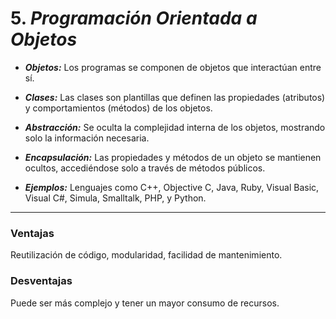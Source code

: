 # 5. *Programación Orientada a Objetos*

- ***Objetos:*** Los programas se componen de objetos que interactúan entre sí.

- ***Clases:*** Las clases son plantillas que definen las propiedades (atributos) y comportamientos (métodos) de los objetos.

- ***Abstracción:*** Se oculta la complejidad interna de los objetos, mostrando solo la información necesaria.

- ***Encapsulación:*** Las propiedades y métodos de un objeto se mantienen ocultos, accediéndose solo a través de métodos públicos.

- ***Ejemplos:*** Lenguajes como C++, Objective C, Java, Ruby, Visual Basic, Visual C#, Simula, Smalltalk, PHP, y Python.
---
### Ventajas
Reutilización de código, modularidad, facilidad de mantenimiento.
### Desventajas
Puede ser más complejo y tener un mayor consumo de recursos.
